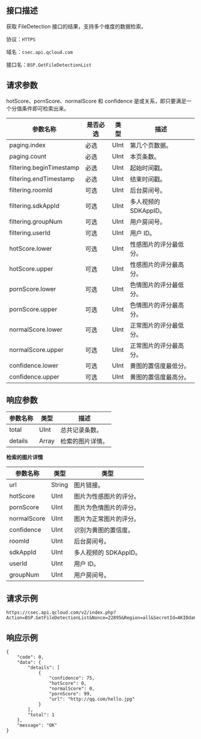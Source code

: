 ## 接口描述
获取 FileDetection 接口的结果，支持多个维度的数据检索。

协议：`HTTPS`

域名：`csec.api.qcloud.com`

接口名：`BSP.GetFileDetectionList`

## 请求参数

hotScore、pornScore、normalScore 和 confidence 是或关系，即只要满足一个分值条件即可检索出来。

| 参数名称 | 是否必选 | 类型 | 描述 |
|---------|---------|---------|---------|
| paging.index | 必选 | UInt | 第几个页数据。 |
| paging.count | 必选 | UInt | 本页条数。 |
| filtering.beginTimestamp | 必选 | UInt | 起始时间戳。 |
| filtering.endTimestamp | 必选 | UInt | 结束时间戳。|
| filtering.roomId | 可选 | UInt | 后台房间号。 | 
| filtering.sdkAppId | 可选 | UInt | 多人视频的 SDKAppID。 |
| filtering.groupNum | 可选 | UInt | 用户房间号。 |
| filtering.userId | 可选 | UInt | 用户 ID。 |
| hotScore.lower | 可选 | UInt | 性感图片的评分最低分。 |
| hotScore.upper | 可选 | UInt | 性感图片的评分最高分。 |
| pornScore.lower | 可选 | UInt | 色情图片的评分最低分。 |
| pornScore.upper | 可选 | UInt | 色情图片的评分最高分。 |
| normalScore.lower | 可选 | UInt | 正常图片的评分最低分。 |
| normalScore.upper | 可选 | UInt | 正常图片的评分最高分。 |
| confidence.lower | 可选 | UInt | 黄图的置信度最低分。 |
| confidence.upper | 可选 | UInt | 黄图的置信度最高分。 |

## 响应参数

| 参数名称 | 类型 | 描述 |
|---------|---------|---------|
| total | UInt | 总共记录条数。 |
| details | Array | 检索的图片详情。 |

**检索的图片详情**

| 参数名称 | 类型 | 类型 |
|---------|---------|---------|
| url | String | 图片链接。 |
| hotScore | UInt | 图片为性感图片的评分。 |
| pornScore | UInt | 图片为色情图片的评分。 |
| normalScore | UInt | 图片为正常图片的评分。 |
| confidence | UInt | 识别为黄图的置信度。 |
| roomId | UInt | 后台房间号。 |
| sdkAppId | UInt | 多人视频的 SDKAppID。 |
| userId | UInt | 用户 ID。|
| groupNum | UInt |  用户房间号。 |

## 请求示例

```
https://csec.api.qcloud.com/v2/index.php?Action=BSP.GetFileDetectionList&Nonce=22895&Region=all&SecretId=AKIDda6jN9xwrtMTeoazDzNlWK0RCan0eQMm&Timestamp=1462949302&confidence.lower=70&confidence.upper=90&filtering.beginTimestamp=1462939186&filtering.endTimestamp=1462939786&paging.count=1&paging.index=0&pornScore.lower=20&pornScore.upper=40&Signature=eGM8LtgwXoX7Iqo4nZmINPoi5LQ%3D
```

## 响应示例

```
{
    "code": 0,
    "data": {
        "details": [
            {
                "confidence": 75,
                "hotScore": 0,
                "normalScore": 0,
                "pornScore": 99,
                "url": "http://qq.com/hello.jpg"
            }
        ],
        "total": 1
    },
    "message": "OK"
}
```
